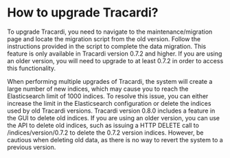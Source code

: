 # How to upgrade Tracardi?

To upgrade Tracardi, you need to navigate to the maintenance/migration page and locate the migration script from the old
version. Follow the instructions provided in the script to complete the data migration. This feature is only available
in Tracardi version 0.7.2 and higher. If you are using an older version, you will need to upgrade to at least 0.7.2 in
order to access this functionality.

When performing multiple upgrades of Tracardi, the system will create a large number of new indices, which may cause you
to reach the Elasticsearch limit of 1000 indices. To resolve this issue, you can either increase the limit in the
Elasticsearch configuration or delete the indices used by old Tracardi versions. Tracardi version 0.8.0 includes a
feature in the GUI to delete old indices. If you are using an older version, you can use the API to delete old indices,
such as issuing a HTTP DELETE call to /indices/version/0.7.2 to delete the 0.7.2 version indices. However, be cautious
when deleting old data, as there is no way to revert the system to a previous version.